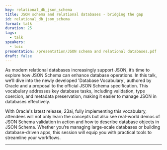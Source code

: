 ```yaml
---
key: relational_db_json_schema
title: JSON schema and relational databases - bridging the gap
id: relational_db_json_schema
format: talk
duration: 25
tags:
  - talk
speakers:
  - loic
presentation: /presentation/JSON schema and relational databases.pdf
draft: false
---
```


As modern relational databases increasingly support JSON, it’s time to explore how JSON Schema can enhance database operations. In this talk, we’ll dive into the newly developed 'Database Vocabulary', authored by Oracle and a proposal to the official JSON Schema specification. This vocabulary addresses key database tasks, including validation, type coercion, and metadata preservation, making it easier to manage JSON in databases effectively.

With Oracle's latest release, 23ai, fully implementing this vocabulary, attendees will not only learn the concepts but also see real-world demos of JSON Schema validation in action and how to describe database objects in JSON Schema. Whether you’re managing large-scale databases or building database-driven apps, this session will equip you with practical tools to streamline your workflows.

---


